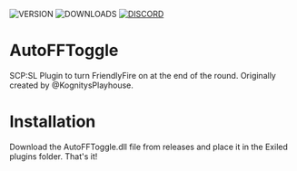 ![VERSION](https://img.shields.io/github/v/release/MikeSus1/AutoFFToggle?include_prereleases&style=for-the-badge)
![DOWNLOADS](https://img.shields.io/github/downloads/MikeSus1/AutoFFToggle/total?style=for-the-badge)
[![DISCORD](https://img.shields.io/discord/1060274824330620979?label=Discord&style=for-the-badge)](https://discord.gg/3j54zBnbbD)

# AutoFFToggle
 SCP:SL Plugin to turn FriendlyFire on at the end of the round. Originally created by @KognitysPlayhouse.

# Installation
Download the AutoFFToggle.dll file from releases and place it in the Exiled plugins folder. That's it!
